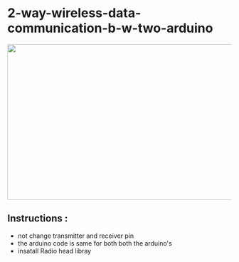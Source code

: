 # 2-way-wireless-data-communication-b-w-two-arduino

<p align = "center">
<img src="https://github.com/adithyahk46/2-way-wireless-data-communication-b-w-two-arduino/assets/113534275/2532e707-80b0-489c-9968-906b40e78b0e" width="600" height="350">
</p>



## Instructions :

   * not change transmitter and receiver pin 
   * the arduino code is same for both both the arduino's
   * insatall Radio head libray

